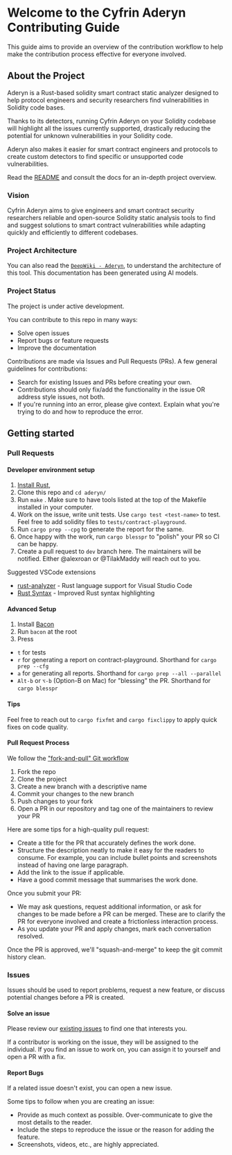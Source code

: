 # Welcome to the Cyfrin Aderyn Contributing Guide

This guide aims to provide an overview of the contribution workflow to help make the contribution process effective for everyone involved.

## About the Project

Aderyn is a Rust-based solidity smart contract static analyzer designed to help protocol engineers and security researchers find vulnerabilities in Solidity code bases.

Thanks to its detectors, running Cyfrin Aderyn on your Solidity codebase will highlight all the issues currently supported, drastically reducing the potential for unknown vulnerabilities in your Solidity code.

Aderyn also makes it easier for smart contract engineers and protocols to create custom detectors to find specific or unsupported code vulnerabilities.

Read the [README](README.md) and consult the docs for an in-depth project overview.

### Vision

Cyfrin Aderyn aims to give engineers and smart contract security researchers reliable and open-source Solidity static analysis tools to find and suggest solutions to smart contract vulnerabilities while adapting quickly and efficiently to different codebases.

### Project Architecture 

You can also read the [`DeepWiki - Aderyn`](https://deepwiki.com/Cyfrin/aderyn), to understand the architecture of this tool. This documentation has been generated using AI models.


### Project Status

The project is under active development.

You can contribute to this repo in many ways:

- Solve open issues
- Report bugs or feature requests
- Improve the documentation

Contributions are made via Issues and Pull Requests (PRs). A few general guidelines for contributions:

- Search for existing Issues and PRs before creating your own.
- Contributions should only fix/add the functionality in the issue OR address style issues, not both.
- If you're running into an error, please give context. Explain what you're trying to do and how to reproduce the error.

## Getting started

### Pull Requests

#### Developer environment setup

1. [Install Rust](https://www.rust-lang.org/tools/install),
2. Clone this repo and `cd aderyn/`
3. Run `make` . Make sure to have tools listed at the top of the Makefile installed in your computer.
4. Work on the issue, write unit tests. Use `cargo test <test-name>` to test. Feel free to add solidity files to `tests/contract-playground`.
5. Run `cargo prep --cpg` to generate the report for the same.
6. Once happy with the work, run `cargo blesspr` to "polish" your PR so CI can be happy.
7. Create a pull request to `dev` branch here. The maintainers will be notified. Either @alexroan or @TilakMaddy will reach out to you.

Suggested VSCode extensions
* [rust-analyzer](https://marketplace.visualstudio.com/items?itemName=dustypomerleau.rust-syntax) - Rust language support for Visual Studio Code
* [Rust Syntax](https://marketplace.visualstudio.com/items?itemName=dustypomerleau.rust-syntax) - Improved Rust syntax highlighting

#### Advanced Setup
1. Install [Bacon](https://dystroy.org/bacon/)
2. Run `bacon` at the root
3. Press
  * `t` for tests
  * `r` for generating a report on contract-playground. Shorthand for `cargo prep --cfg`
  * `a` for generating all reports. Shorthand for `cargo prep --all --parallel`
  * `Alt-b` or `⌥-b` (Option-B on Mac) for "blessing" the PR. Shorthand for `cargo blesspr`

#### Tips
Feel free to reach out to `cargo fixfmt` and `cargo fixclippy` to apply quick fixes on code quality.

#### Pull Request Process

We follow the ["fork-and-pull" Git workflow](https://github.com/susam/gitpr)

1. Fork the repo
2. Clone the project
3. Create a new branch with a descriptive name
4. Commit your changes to the new branch
5. Push changes to your fork
6. Open a PR in our repository and tag one of the maintainers to review your PR

Here are some tips for a high-quality pull request:

- Create a title for the PR that accurately defines the work done.
- Structure the description neatly to make it easy for the readers to consume. For example, you can include bullet points and screenshots instead of having one large paragraph.
- Add the link to the issue if applicable.
- Have a good commit message that summarises the work done.

Once you submit your PR:

- We may ask questions, request additional information, or ask for changes to be made before a PR can be merged. These are to clarify the PR for everyone involved and create a frictionless interaction process.
- As you update your PR and apply changes, mark each conversation resolved.

Once the PR is approved, we'll "squash-and-merge" to keep the git commit history clean.

### Issues

Issues should be used to report problems, request a new feature, or discuss potential changes before a PR is created.

#### Solve an issue

Please review our [existing issues](https://github.com/cyfrin/aderyn/issues) to find one that interests you.

If a contributor is working on the issue, they will be assigned to the individual. If you find an issue to work on, you can assign it to yourself and open a PR with a fix.

#### Report Bugs

If a related issue doesn't exist, you can open a new issue.

Some tips to follow when you are creating an issue:

- Provide as much context as possible. Over-communicate to give the most details to the reader.
- Include the steps to reproduce the issue or the reason for adding the feature.
- Screenshots, videos, etc., are highly appreciated.

